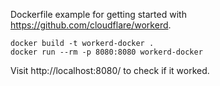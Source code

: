 Dockerfile example for getting started with https://github.com/cloudflare/workerd.

```
docker build -t workerd-docker .
docker run --rm -p 8080:8080 workerd-docker
```

Visit http://localhost:8080/ to check if it worked.
